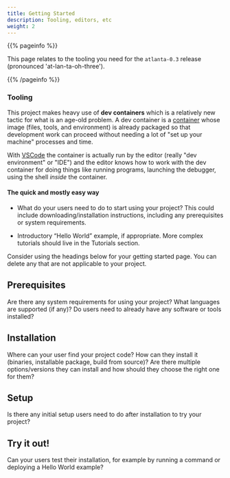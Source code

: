 ```yaml
---
title: Getting Started
description: Tooling, editors, etc
weight: 2
---
```


{{% pageinfo %}}

This page relates to the tooling you need for the `atlanta-0.3` release (pronounced 'at-lan-ta-oh-three').

{{% /pageinfo %}}

### Tooling

This project makes heavy use of __dev containers__ which is a relatively new
tactic for what is an age-old problem.  A dev container is a
[container](https://www.docker.com/resources/what-container/) whose image (files,
tools, and environment) is already packaged so that development work can proceed
without needing a lot of "set up your machine" processes and time.  

With [VSCode](https://www.google.com/search?client=safari&rls=en&q=download+vscode&ie=UTF-8&oe=UTF-8) the container is actually run by the editor (really "dev
environment" or "IDE") and the editor knows how to work with the dev container
for doing things like running programs, launching the debugger, using the
shell *inside* the container.

#### The quick and mostly easy way



* What do your users need to do to start using your project? This could include downloading/installation instructions, including any prerequisites or system requirements.

* Introductory “Hello World” example, if appropriate. More complex tutorials should live in the Tutorials section.

Consider using the headings below for your getting started page. You can delete any that are not applicable to your project.

## Prerequisites

Are there any system requirements for using your project? What languages are supported (if any)? Do users need to already have any software or tools installed?

## Installation

Where can your user find your project code? How can they install it (binaries, installable package, build from source)? Are there multiple options/versions they can install and how should they choose the right one for them?

## Setup

Is there any initial setup users need to do after installation to try your project?

## Try it out!

Can your users test their installation, for example by running a command or deploying a Hello World example?

